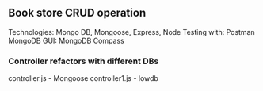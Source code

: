 ## Book store CRUD operation

Technologies: Mongo DB, Mongoose, Express, Node
Testing with: Postman
MongoDB GUI: MongoDB Compass

### Controller refactors with different DBs

controller.js - Mongoose 
controller1.js  - lowdb
